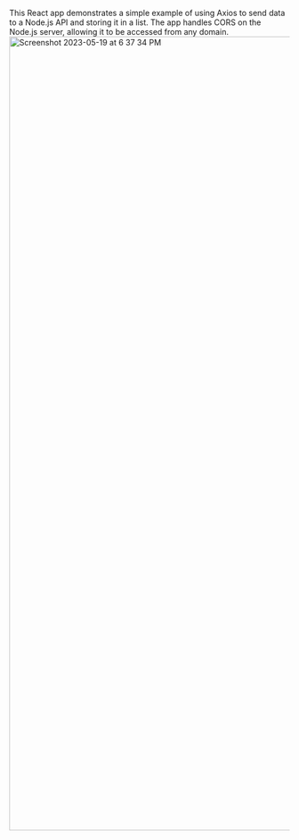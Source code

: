 This React app demonstrates a simple example of using Axios to send data to a Node.js API and storing it in a list. The app handles CORS on the Node.js server, allowing it to be accessed from any domain.<img width="1423" alt="Screenshot 2023-05-19 at 6 37 34 PM" src="https://github.com/thafzi/Node_Front-End/assets/22377348/653af47a-bae2-4b8a-bc3d-452839f5e3c0">
